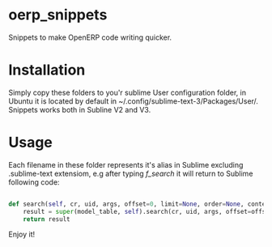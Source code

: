 oerp_snippets
=============
Snippets to make OpenERP code writing quicker.

Installation
=============
Simply copy these folders to you'r sublime User configuration folder, in Ubuntu it is located by default in ~/.config/sublime-text-3/Packages/User/.
Snippets works both in Subline V2 and V3.

Usage
============
Each filename in these folder represents it's alias in Sublime excluding .sublime-text extensiom, e.g after typing *f_search* it will return to Sublime following code:
```python

def search(self, cr, uid, args, offset=0, limit=None, order=None, context=None, count=False):
    result = super(model_table, self).search(cr, uid, args, offset=offset, limit=limit, order=order, context=context, count=count)
    return result
```
Enjoy it!
